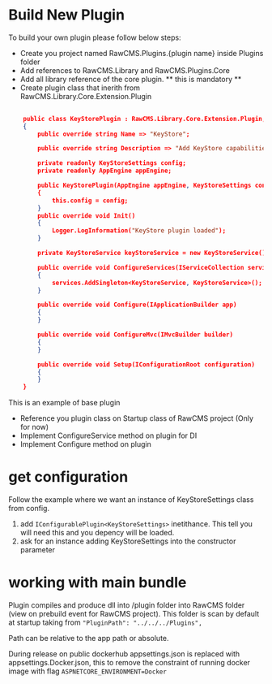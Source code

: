 # Build New Plugin

To build your own plugin please follow below steps:

- Create you project named RawCMS.Plugins.\{plugin name} inside Plugins folder
- Add references to RawCMS.Library and RawCMS.Plugins.Core
- Add all library reference of the core plugin. ** this is mandatory **
- Create plugin class that inerith from RawCMS.Library.Core.Extension.Plugin

```json
   
    public class KeyStorePlugin : RawCMS.Library.Core.Extension.Plugin, IConfigurablePlugin<KeyStoreSettings>
    {
        public override string Name => "KeyStore";

        public override string Description => "Add KeyStore capabilities";

        private readonly KeyStoreSettings config;
		private readonly AppEngine appEngine;

        public KeyStorePlugin(AppEngine appEngine, KeyStoreSettings config, ILogger logger) : base(appEngine, logger)
        {
            this.config = config;			
        }
        public override void Init()
        {
            Logger.LogInformation("KeyStore plugin loaded");
        }

        private KeyStoreService keyStoreService = new KeyStoreService();

        public override void ConfigureServices(IServiceCollection services)
        {
            services.AddSingleton<KeyStoreService, KeyStoreService>();
        }        

        public override void Configure(IApplicationBuilder app)
        {
        }

        public override void ConfigureMvc(IMvcBuilder builder)
        {
        }

        public override void Setup(IConfigurationRoot configuration)
        {
        }
    }
```
This is an example of base plugin

- Reference you plugin class on Startup class of RawCMS project (Only for now)
- Implement ConfigureService method on plugin for DI
- Implement Configure method on plugin

# get configuration
Follow the example where we want an instance of KeyStoreSettings class from config.


1. add `IConfigurablePlugin<KeyStoreSettings>` inetithance. This tell you will need this and you depency will be loaded.
2. ask for an instance adding  KeyStoreSettings into the constructor parameter



# working with main bundle
Plugin compiles and produce dll into /plugin folder into RawCMS folder (view on prebuild event for RawCMS project). This folder is scan by default at startup taking from `"PluginPath": "../../../Plugins",`

Path can be relative to the app path or absolute.

During release on  public dockerhub appsettings.json is replaced with appsettings.Docker.json, this to remove the constraint of running docker image with flag `ASPNETCORE_ENVIRONMENT=Docker`
